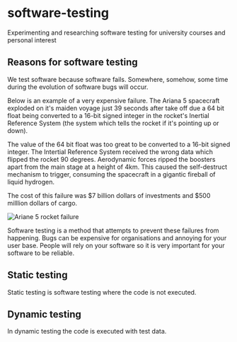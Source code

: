 # software-testing

Experimenting and researching software testing for university courses and personal interest

## Reasons for software testing

We test software because software fails. Somewhere, somehow, some time during the evolution of software bugs will occur.

Below is an example of a very expensive failure. The Ariana 5 spacecraft exploded on it's maiden voyage just 39 seconds after take off due a 64 bit float being converted to a 16-bit signed integer in the rocket's Inertial Reference System (the system which tells the rocket if it's pointing up or down).

The value of the 64 bit float was too great to be converted to a 16-bit signed integer. The Intertial Reference System received the wrong data which flipped the rocket 90 degrees. Aerodynamic forces ripped the boosters apart from the main stage at a height of 4km. This caused the self-destruct mechanism to trigger, consuming the spacecraft in a gigantic fireball of liquid hydrogen.

The cost of this failure was $7 billion dollars of investments and $500 milllion dollars of cargo.

![Ariane 5 rocket failure](https://www.oddee.com/wp-content/uploads/_media/imgs/articles2/a98637_oddee_space_ari.jpg)

Software testing is a method that attempts to prevent these failures from happening. Bugs can be expensive for organisations and annoying for your user base. People will rely on your software so it is very important for your software to be reliable.

## Static testing

Static testing is software testing where the code is not executed.

## Dynamic testing

In dynamic testing the code is executed with test data.
